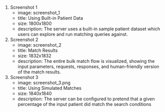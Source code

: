 1. Screenshot 1
    - image: screenshot_1
    - title: Using Built-in Patient Data
    - size: 1800x1800
    - description: The server uses a built-in sample patient dataset which users can explore and
    run matching queries against.
2. Screenshot 2
    - image: screenshot_2
    - title: Match Results
    - size: 1832x1832
    - description: The entire bulk match flow is visualized, showing the input parameters,
      requests, responses, and human-friendly version of the match results.
3. Screenshot 3
    - image: screenshot_3.png
    - title: Using Simulated Matches
    - size: 1840x1840
    - description: The server can be configured to pretend that a given percentage of the input
      patient did match the search conditions